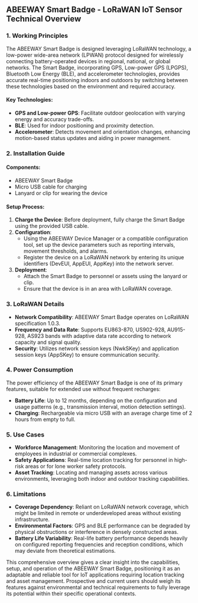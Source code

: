 ## ABEEWAY Smart Badge - LoRaWAN IoT Sensor Technical Overview

### 1. Working Principles
The ABEEWAY Smart Badge is designed leveraging LoRaWAN technology, a low-power wide-area network (LPWAN) protocol designed for wirelessly connecting battery-operated devices in regional, national, or global networks. The Smart Badge, incorporating GPS, Low-power GPS (LPGPS), Bluetooth Low Energy (BLE), and accelerometer technologies, provides accurate real-time positioning indoors and outdoors by switching between these technologies based on the environment and required accuracy.

#### Key Technologies:
- **GPS and Low-power GPS**: Facilitate outdoor geolocation with varying energy and accuracy trade-offs.
- **BLE**: Used for indoor positioning and proximity detection.
- **Accelerometer**: Detects movement and orientation changes, enhancing motion-based status updates and aiding in power management.

### 2. Installation Guide
#### Components:
- ABEEWAY Smart Badge
- Micro USB cable for charging
- Lanyard or clip for wearing the device

#### Setup Process:
1. **Charge the Device**: Before deployment, fully charge the Smart Badge using the provided USB cable.
2. **Configuration**:
   - Using the ABEEWAY Device Manager or a compatible configuration tool, set up the device parameters such as reporting intervals, movement thresholds, and alarms.
   - Register the device on a LoRaWAN network by entering its unique identifiers (DevEUI, AppEUI, AppKey) into the network server.
3. **Deployment**:
   - Attach the Smart Badge to personnel or assets using the lanyard or clip.
   - Ensure that the device is in an area with LoRaWAN coverage.

### 3. LoRaWAN Details
- **Network Compatibility**: ABEEWAY Smart Badge operates on LoRaWAN specification 1.0.3.
- **Frequency and Data Rate**: Supports EU863-870, US902-928, AU915-928, AS923 bands with adaptive data rate according to network capacity and signal quality.
- **Security**: Utilizes network session keys (NwkSKey) and application session keys (AppSKey) to ensure communication security.

### 4. Power Consumption
The power efficiency of the ABEEWAY Smart Badge is one of its primary features, suitable for extended use without frequent recharges:
- **Battery Life**: Up to 12 months, depending on the configuration and usage patterns (e.g., transmission interval, motion detection settings).
- **Charging**: Rechargeable via micro USB with an average charge time of 2 hours from empty to full.

### 5. Use Cases
- **Workforce Management**: Monitoring the location and movement of employees in industrial or commercial complexes.
- **Safety Applications**: Real-time location tracking for personnel in high-risk areas or for lone worker safety protocols.
- **Asset Tracking**: Locating and managing assets across various environments, leveraging both indoor and outdoor tracking capabilities.

### 6. Limitations
- **Coverage Dependency**: Reliant on LoRaWAN network coverage, which might be limited in remote or underdeveloped areas without existing infrastructure.
- **Environmental Factors**: GPS and BLE performance can be degraded by physical obstructions or interference in densely constructed areas.
- **Battery Life Variability**: Real-life battery performance depends heavily on configured reporting frequencies and reception conditions, which may deviate from theoretical estimations.

This comprehensive overview gives a clear insight into the capabilities, setup, and operation of the ABEEWAY Smart Badge, positioning it as an adaptable and reliable tool for IoT applications requiring location tracking and asset management. Prospective and current users should weigh its features against environmental and technical requirements to fully leverage its potential within their specific operational contexts.